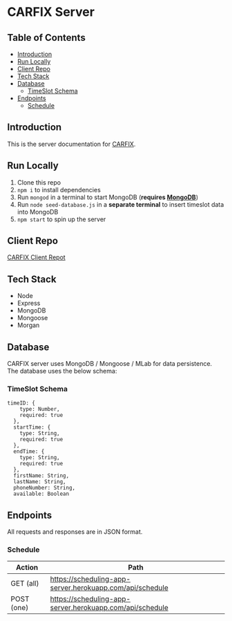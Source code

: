 # CARFIX Server

## Table of Contents
- [Introduction](#introduction)
- [Run Locally](#run-locally)
- [Client Repo](#client-repo)
- [Tech Stack](#tech-stack)
- [Database](#database)
  - [TimeSlot Schema](#timeslot-schema)
- [Endpoints](#endpoints)
  - [Schedule](#schedule)

## Introduction
This is the server documentation for [CARFIX](https://stark-fjord-78742.herokuapp.com/).

## Run Locally
1) Clone this repo
2) `npm i` to install dependencies
3) Run `mongod` in a terminal to start MongoDB (**requires [MongoDB](https://www.mongodb.com/download-center/community)**)
4) Run `node seed-database.js` in a **separate terminal** to insert timeslot data into MongoDB
5) `npm start` to spin up the server

## Client Repo
[CARFIX Client Repot](https://github.com/gyuhankim/scheduling-app-client)

## Tech Stack
* Node
* Express
* MongoDB
* Mongoose
* Morgan

## Database
CARFIX server uses MongoDB / Mongoose / MLab for data persistence.  
The database uses the below schema:

### TimeSlot Schema
```
timeID: {
    type: Number, 
    required: true
  },
  startTime: {
    type: String, 
    required: true
  },
  endTime: {
    type: String, 
    required: true
  },
  firstName: String,
  lastName: String,
  phoneNumber: String,
  available: Boolean
```

## Endpoints
All requests and responses are in JSON format.

### Schedule
Action | Path |
--- | --- |
GET (all) | https://scheduling-app-server.herokuapp.com/api/schedule |
POST (one) | https://scheduling-app-server.herokuapp.com/api/schedule |
